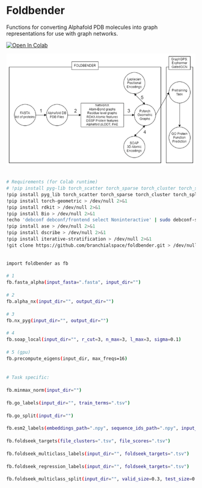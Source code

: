 # Foldbender
Functions for converting Alphafold PDB molecules into graph representations for use with graph networks.

<a target="_blank" href="https://colab.research.google.com/github/branchialspace/foldbender/blob/main/foldbender.ipynb">
  <img src="https://colab.research.google.com/assets/colab-badge.svg" alt="Open In Colab"/>
</a>


![](foldbent.png)



```bash

# Requirements (for Colab runtime)
# !pip install pyg-lib torch_scatter torch_sparse torch_cluster torch_spline_conv -f https://data.pyg.org/whl/torch-2.1.0+cu121.html > /dev/null 2>&1
!pip install pyg_lib torch_scatter torch_sparse torch_cluster torch_spline_conv -f https://data.pyg.org/whl/torch-2.1.0+cpu.html > /dev/null 2>&1
!pip install torch-geometric > /dev/null 2>&1
!pip install rdkit > /dev/null 2>&1
!pip install Bio > /dev/null 2>&1
!echo 'debconf debconf/frontend select Noninteractive' | sudo debconf-set-selections > /dev/null 2>&1 && sudo apt-get install -y dssp > /dev/null 2>&1
!pip install ase > /dev/null 2>&1
!pip install dscribe > /dev/null 2>&1
!pip install iterative-stratification > /dev/null 2>&1
!git clone https://github.com/branchialspace/foldbender.git > /dev/null 2>&1

```

```bash

import foldbender as fb

# 1
fb.fasta_alpha(input_fasta=".fasta", input_dir="")

# 2
fb.alpha_nx(input_dir="", output_dir="")

# 3
fb.nx_pyg(input_dir="", output_dir="")

# 4
fb.soap_local(input_dir="", r_cut=3, n_max=3, l_max=3, sigma=0.1)

# 5 (gpu)
fb.precompute_eigens(input_dir, max_freqs=16)


# Task specific:

fb.minmax_norm(input_dir="")

fb.go_labels(input_dir="", train_terms=".tsv")

fb.go_split(input_dir="")

fb.esm2_labels(embeddings_path=".npy", sequence_ids_path=".npy", input_dir="")

fb.foldseek_targets(file_clusters=".tsv", file_scores=".tsv")

fb.foldseek_multiclass_labels(input_dir="", foldseek_targets=".tsv")

fb.foldseek_regression_labels(input_dir="", foldseek_targets=".tsv")

fb.foldseek_multiclass_split(input_dir="", valid_size=0.3, test_size=0.3, random_state=42)
